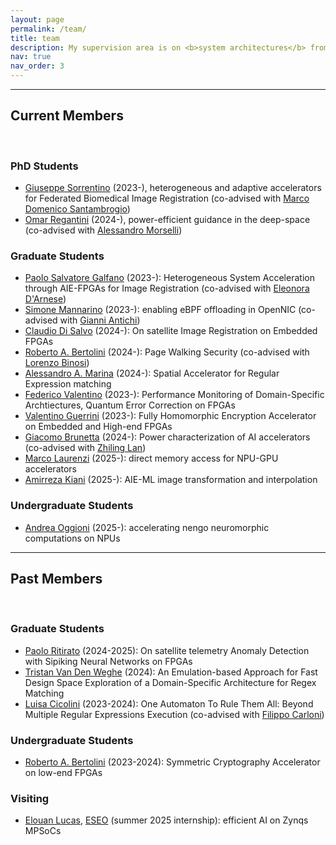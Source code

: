 ```yaml
---
layout: page
permalink: /team/
title: team
description: My supervision area is on <b>system architectures</b> from designing computer architectures and systems to efficiently leverage them.
nav: true
nav_order: 3
---
```



<hr>

## Current Members

<br>

### PhD Students

- [Giuseppe Sorrentino](https://github.com/GiuseppeSorrentino99) (2023-), heterogeneous and adaptive accelerators for Federated Biomedical Image Registration (co-advised with [Marco Domenico Santambrogio](https://santambrogio.faculty.polimi.it/))
- [Omar Regantini]() (2024-), power-efficient guidance in the deep-space  (co-advised with [Alessandro Morselli](https://dart.polimi.it/member/?p=alessandro+morselli))

### Graduate Students

- [Paolo Salvatore Galfano](https://github.com/Paolo309) (2023-): Heterogeneous System Acceleration through AIE-FPGAs for Image Registration (co-advised with [Eleonora D'Arnese](https://www.research.ed.ac.uk/en/persons/eleonora-darnese))
- [Simone Mannarino](https://github.com/ironmanna) (2023-): enabling eBPF offloading in OpenNIC (co-advised with [Gianni Antichi](https://gianniantichi.github.io/))
- [Claudio Di Salvo](https://github.com/Claxl) (2024-): On satellite Image Registration on Embedded FPGAs
- [Roberto A. Bertolini](https://github.com/MrIndeciso) (2024-): Page Walking Security (co-advised with [Lorenzo Binosi](https://github.com/LorenzoBinosi))
- [Alessandro A. Marina](https://github.com/Hackingale) (2024-): Spatial Accelerator for Regular Expression matching
- [Federico Valentino](https://github.com/FedericoValentino) (2023-): Performance Monitoring of Domain-Specific Archtiectures, Quantum Error Correction on FPGAs
- [Valentino Guerrini](https://github.com/IoSonoDue2) (2023-): Fully Homomorphic Encryption Accelerator on Embedded and High-end FPGAs
- [Giacomo Brunetta](https://github.com/giacomo-brunetta) (2024-): Power characterization of AI accelerators (co-advised with [Zhiling Lan](https://lanzhiling.github.io/))
- [Marco Laurenzi](https://github.com/marcolaurenzi) (2025-): direct memory access for NPU-GPU accelerators
- [Amirreza Kiani](https://github.com/AmirRezaKiani) (2025-): AIE-ML image transformation and interpolation
 
### Undergraduate Students
- [Andrea Oggioni](https://github.com/etabeta1) (2025-): accelerating nengo neuromorphic computations on NPUs

<hr>

## Past Members

<br>

### Graduate Students

- [Paolo Ritirato](https://github.com/Paulpo99) (2024-2025): On satellite telemetry Anomaly Detection with Sipiking Neural Networks on FPGAs
- [Tristan Van Den Weghe]() (2024): An Emulation-based Approach for Fast Design Space Exploration of a Domain-Specific Architecture for Regex Matching
- [Luisa Cicolini](https://github.com/luisacicolini) (2023-2024): One Automaton To Rule Them All: Beyond Multiple Regular Expressions Execution (co-advised with [Filippo Carloni](https://github.com/FilippoCarloni))

### Undergraduate Students
- [Roberto A. Bertolini](https://github.com/MrIndeciso) (2023-2024): Symmetric Cryptography Accelerator on low-end FPGAs

### Visiting
- [Elouan Lucas](https://github.com/Elouanlucas), [ESEO](https://www.linkedin.com/school/eseo/) (summer 2025 internship): efficient AI on Zynqs MPSoCs

